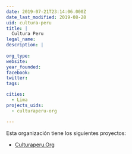 ```yaml
---
date: 2019-07-21T23:14:06.000Z
date_last_modified: 2019-08-28
uid: cultura-peru
title: |
  Cultura Peru
legal_name: 
description: |
  
org_type: 
website: 
year_founded: 
facebook: 
twitter: 
tags:

cities: 
  - Lima
projects_uids:
  - culturaperu-org

---
```


Esta organización tiene los siguientes proyectos:

- [Culturaperu.Org](/proyectos/culturaperu-org)
